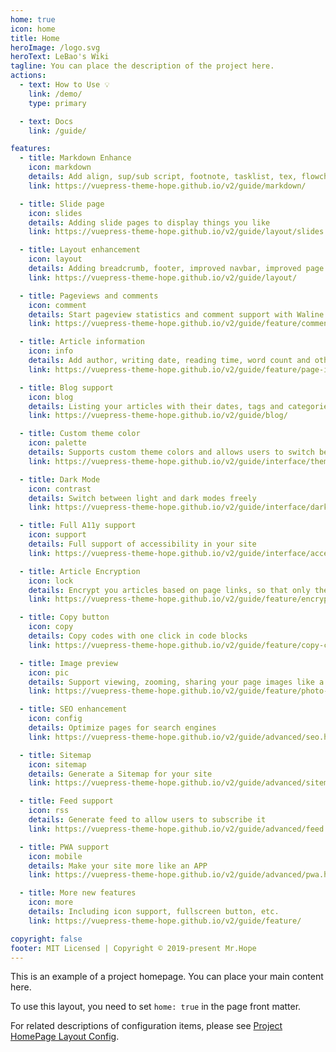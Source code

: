 ```yaml
---
home: true
icon: home
title: Home
heroImage: /logo.svg
heroText: LeBao's Wiki
tagline: You can place the description of the project here.
actions:
  - text: How to Use 💡
    link: /demo/
    type: primary

  - text: Docs
    link: /guide/

features:
  - title: Markdown Enhance
    icon: markdown
    details: Add align, sup/sub script, footnote, tasklist, tex, flowchart, diagram, mark and presentation support in markdown
    link: https://vuepress-theme-hope.github.io/v2/guide/markdown/

  - title: Slide page
    icon: slides
    details: Adding slide pages to display things you like
    link: https://vuepress-theme-hope.github.io/v2/guide/layout/slides.html

  - title: Layout enhancement
    icon: layout
    details: Adding breadcrumb, footer, improved navbar, improved page nav and etc.
    link: https://vuepress-theme-hope.github.io/v2/guide/layout/

  - title: Pageviews and comments
    icon: comment
    details: Start pageview statistics and comment support with Waline
    link: https://vuepress-theme-hope.github.io/v2/guide/feature/comment.html

  - title: Article information
    icon: info
    details: Add author, writing date, reading time, word count and other information to your article
    link: https://vuepress-theme-hope.github.io/v2/guide/feature/page-info.html

  - title: Blog support
    icon: blog
    details: Listing your articles with their dates, tags and categories with some awesome layouts
    link: https://vuepress-theme-hope.github.io/v2/guide/blog/

  - title: Custom theme color
    icon: palette
    details: Supports custom theme colors and allows users to switch between preset theme colors
    link: https://vuepress-theme-hope.github.io/v2/guide/interface/theme-color.html

  - title: Dark Mode
    icon: contrast
    details: Switch between light and dark modes freely
    link: https://vuepress-theme-hope.github.io/v2/guide/interface/darkmode.html

  - title: Full A11y support
    icon: support
    details: Full support of accessibility in your site
    link: https://vuepress-theme-hope.github.io/v2/guide/interface/accessibility.html

  - title: Article Encryption
    icon: lock
    details: Encrypt you articles based on page links, so that only the one you want could see them
    link: https://vuepress-theme-hope.github.io/v2/guide/feature/encrypt.html

  - title: Copy button
    icon: copy
    details: Copy codes with one click in code blocks
    link: https://vuepress-theme-hope.github.io/v2/guide/feature/copy-code.html

  - title: Image preview
    icon: pic
    details: Support viewing, zooming, sharing your page images like a gallery
    link: https://vuepress-theme-hope.github.io/v2/guide/feature/photo-swipe.html

  - title: SEO enhancement
    icon: config
    details: Optimize pages for search engines
    link: https://vuepress-theme-hope.github.io/v2/guide/advanced/seo.html

  - title: Sitemap
    icon: sitemap
    details: Generate a Sitemap for your site
    link: https://vuepress-theme-hope.github.io/v2/guide/advanced/sitemap.html

  - title: Feed support
    icon: rss
    details: Generate feed to allow users to subscribe it
    link: https://vuepress-theme-hope.github.io/v2/guide/advanced/feed.html

  - title: PWA support
    icon: mobile
    details: Make your site more like an APP
    link: https://vuepress-theme-hope.github.io/v2/guide/advanced/pwa.html

  - title: More new features
    icon: more
    details: Including icon support, fullscreen button, etc.
    link: https://vuepress-theme-hope.github.io/v2/guide/feature/

copyright: false
footer: MIT Licensed | Copyright © 2019-present Mr.Hope
---
```


This is an example of a project homepage. You can place your main content here.

To use this layout, you need to set `home: true` in the page front matter.

For related descriptions of configuration items, please see [Project HomePage Layout Config](https://vuepress-theme-hope.github.io/v2/guide/layout/home/).
